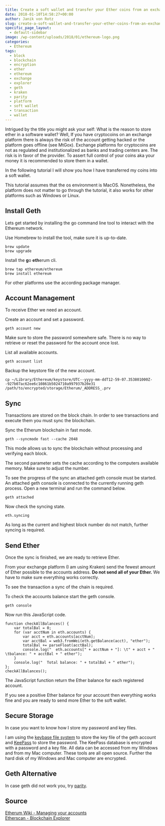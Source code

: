 ```yaml
---
title: Create a soft wallet and transfer your Ether coins from an exchange
date: 2018-01-10T14:58:27+00:00
author: Janik von Rotz
slug: create-a-soft-wallet-and-transfer-your-ether-coins-from-an-exchange
specific_page_layout:
  - default-sidebar
image: /wp-content/uploads/2018/01/ethereum-logo.png
categories:
  - Ethereum
tags:
  - block
  - blockchain
  - encryption
  - ether
  - ethereum
  - exchange
  - explorer
  - geth
  - kraken
  - parity
  - platform
  - soft wallet
  - transaction
  - wallet
---
```

Intrigued by the title you might ask your self: What is the reason to store ether in a software wallet? Well, If you have cryptocoins on an exchange platform there is always the risk of the account getting hacked or the platform goes offline (see MtGox). Exchange platforms for cryptocoins are not as regulated and institutionalized as banks and trading centers are. The risk is in favor of the provider. To assert full control of your coins aka your money it is recommended to store them in a wallet.
<!--more-->

In the following tutorial I will show you how I have transferred my coins into a soft wallet.

This tutorial assumes that the os environment is MacOS. Nonetheless, the platform does not matter to go through the tutorial, it also works for other platforms such as Windows or Linux.

## Install Geth

Lets get started by installing the go command line tool to interact with the Ethereum network.

Use Homebrew to install the tool, make sure it is up-to-date.

    brew update
    brew upgrade

Install the **g**o **eth**erum cli.

    brew tap ethereum/ethereum
    brew install ethereum

For other platforms use the according package manager.

## Account Management

To receive Ether we need an account.

Create an account and set a password.

    geth account new

Make sure to store the password somewhere safe. There is no way to retrieve or reset the password for the account once lost.

List all available accounts.

    geth account list

Backup the keystore file of the new account.

    cp ~/Library/Ethereum/keystore/UTC--yyyy-mm-ddT12-59-07.353801000Z--927b07ac62ee6c10861b5024710a997937b20e31 /path/to/encrypted/storage/Etherum/_ADDRESS_.prv

## Sync

Transactions are stored on the block chain. In order to see transactions and execute them you must sync the blockchain.

Sync the Etherum blockchain in fast mode.

    geth --syncmode fast --cache 2048 

This mode allows us to sync the blockchain without processing and verifying each block.

The second parameter sets the cache according to the computers available memory. Make sure to adjust the number.

To see the progress of the sync an attached geth console must be started. An attached geth console is connected to the currently running geth process. Open a new terminal and run the command below.

    geth attached

Now check the syncing state.

    eth.syncing

As long as the current and highest block number do not match, further syncing is required.

## Send Ether

Once the sync is finished, we are ready to retrieve Ether.

From your exchange platform (I am using Kraken) send the fewest  amount of Ether possible to the accounts address. **Do not send all of your Ether.** We have to make sure everything works correctly.

To see the transaction a sync of the chain is required.

To check the accounts balance start the geth console.

    geth console

Now run this JavaScript code.

    function checkAllBalances() {
        var totalBal = 0;
        for (var acctNum in eth.accounts) {
            var acct = eth.accounts[acctNum];
            var acctBal = web3.fromWei(eth.getBalance(acct), "ether");
            totalBal += parseFloat(acctBal);
            console.log("  eth.accounts[" + acctNum + "]: \t" + acct + " \tbalance: " + acctBal + " ether");
        }
        console.log("  Total balance: " + totalBal + " ether");
    };
    checkAllBalances();

The JavaScript function return the Ether balance for each registered account.

If you see a positive Ether balance for your account then everything works fine and you are ready to send more Ether to the soft wallet.

## Secure Storage

In case you want to know how I store my password and key files.

I am using the [keybase file system](https://keybase.io/) to store the key file of the geth account and [KeePass](https://keepassxc.org/) to store the password. The KeePass database is encrypted with a password and a key file. All data can be accessed from my Windows and from my Mac computer. These tools are all open source. Further the hard disk of my Windows and Mac computer are encrypted.

## Geth Alternative

In case geth did not work you, try [parity](https://www.parity.io/).

## Source

[Etherum Wiki - Managing your accounts](https://github.com/ethereum/go-ethereum/wiki/Managing-your-accounts)  
[Etherscan - Blockchain Explorer](https://etherscan.io)  
